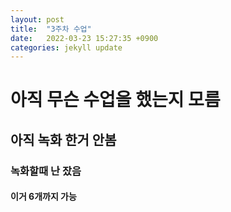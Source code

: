 ```yaml
---
layout: post
title:  "3주차 수업"
date:   2022-03-23 15:27:35 +0900
categories: jekyll update
---
```



# 아직 무슨 수업을 했는지 모름
## 아직 녹화 한거 안봄
 ### 녹화할때 난 잤음
 #### 이거 6개까지 가능
